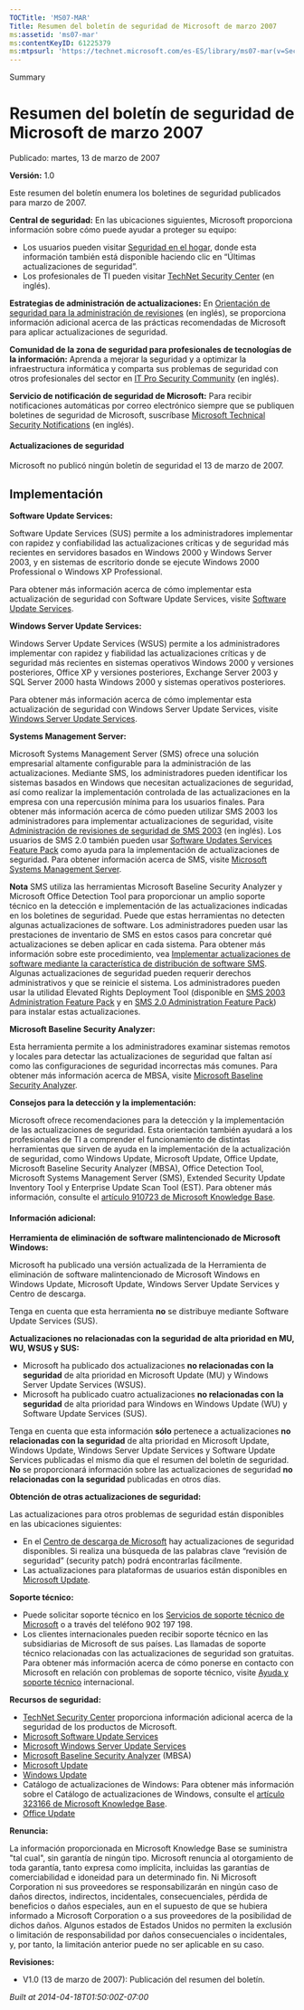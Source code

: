 ```yaml
---
TOCTitle: 'MS07-MAR'
Title: Resumen del boletín de seguridad de Microsoft de marzo 2007
ms:assetid: 'ms07-mar'
ms:contentKeyID: 61225379
ms:mtpsurl: 'https://technet.microsoft.com/es-ES/library/ms07-mar(v=Security.10)'
--- 
```


Summary

Resumen del boletín de seguridad de Microsoft de marzo 2007
===========================================================

Publicado: martes, 13 de marzo de 2007

**Versión:** 1.0

Este resumen del boletín enumera los boletines de seguridad publicados para marzo de 2007.

**Central de seguridad:** En las ubicaciones siguientes, Microsoft proporciona información sobre cómo puede ayudar a proteger su equipo:

-   Los usuarios pueden visitar [Seguridad en el hogar](http://go.microsoft.com/fwlink/?linkid=85102), donde esta información también está disponible haciendo clic en “Últimas actualizaciones de seguridad”.
-   Los profesionales de TI pueden visitar [TechNet Security Center](http://www.microsoft.com/spain/seguridad/content/pc/protect.aspx) (en inglés).

**Estrategias de administración de actualizaciones:** En [Orientación de seguridad para la administración de revisiones](http://www.microsoft.com/spain/technet/seguridad/areas/actualiza/default.mspx) (en inglés), se proporciona información adicional acerca de las prácticas recomendadas de Microsoft para aplicar actualizaciones de seguridad.

**Comunidad de la zona de seguridad para profesionales de tecnologías de la información:** Aprenda a mejorar la seguridad y a optimizar la infraestructura informática y comparta sus problemas de seguridad con otros profesionales del sector en [IT Pro Security Community](http://go.microsoft.com/fwlink/?linkid=21164) (en inglés).

**Servicio de notificación de seguridad de Microsoft:** Para recibir notificaciones automáticas por correo electrónico siempre que se publiquen boletines de seguridad de Microsoft, suscríbase [Microsoft Technical Security Notifications](http://www.microsoft.com/spain/technet/seguridad/boletines/notificacion.mspx) (en inglés).

#### Actualizaciones de seguridad

Microsoft no publicó ningún boletín de seguridad el 13 de marzo de 2007.

Implementación
--------------

**Software Update Services:**

Software Update Services (SUS) permite a los administradores implementar con rapidez y confiabilidad las actualizaciones críticas y de seguridad más recientes en servidores basados en Windows 2000 y Windows Server 2003, y en sistemas de escritorio donde se ejecute Windows 2000 Professional o Windows XP Professional.

Para obtener más información acerca de cómo implementar esta actualización de seguridad con Software Update Services, visite [Software Update Services](http://go.microsoft.com/fwlink/?linkid=21133).

**Windows Server Update Services:**

Windows Server Update Services (WSUS) permite a los administradores implementar con rapidez y fiabilidad las actualizaciones críticas y de seguridad más recientes en sistemas operativos Windows 2000 y versiones posteriores, Office XP y versiones posteriores, Exchange Server 2003 y SQL Server 2000 hasta Windows 2000 y sistemas operativos posteriores.

Para obtener más información acerca de cómo implementar esta actualización de seguridad con Windows Server Update Services, visite [Windows Server Update Services](http://go.microsoft.com/fwlink/?linkid=50120).

**Systems Management Server:**

Microsoft Systems Management Server (SMS) ofrece una solución empresarial altamente configurable para la administración de las actualizaciones. Mediante SMS, los administradores pueden identificar los sistemas basados en Windows que necesitan actualizaciones de seguridad, así como realizar la implementación controlada de las actualizaciones en la empresa con una repercusión mínima para los usuarios finales. Para obtener más información acerca de cómo pueden utilizar SMS 2003 los administradores para implementar actualizaciones de seguridad, visite [Administración de revisiones de seguridad de SMS 2003](http://go.microsoft.com/fwlink/?linkid=22939) (en inglés). Los usuarios de SMS 2.0 también pueden usar [Software Updates Services Feature Pack](http://go.microsoft.com/fwlink/?linkid=33340) como ayuda para la implementación de actualizaciones de seguridad. Para obtener información acerca de SMS, visite [Microsoft Systems Management Server](http://www.microsoft.com/spain/smserver/default.mspx).

**Nota** SMS utiliza las herramientas Microsoft Baseline Security Analyzer y Microsoft Office Detection Tool para proporcionar un amplio soporte técnico en la detección e implementación de las actualizaciones indicadas en los boletines de seguridad. Puede que estas herramientas no detecten algunas actualizaciones de software. Los administradores pueden usar las prestaciones de inventario de SMS en estos casos para concretar qué actualizaciones se deben aplicar en cada sistema. Para obtener más información sobre este procedimiento, vea [Implementar actualizaciones de software mediante la característica de distribución de software SMS](http://go.microsoft.com/fwlink/?linkid=33341). Algunas actualizaciones de seguridad pueden requerir derechos administrativos y que se reinicie el sistema. Los administradores pueden usar la utilidad Elevated Rights Deployment Tool (disponible en [SMS 2003 Administration Feature Pack](http://go.microsoft.com/fwlink/?linkid=33387) y en [SMS 2.0 Administration Feature Pack](http://go.microsoft.com/fwlink/?linkid=21161)) para instalar estas actualizaciones.

**Microsoft Baseline Security Analyzer:**

Esta herramienta permite a los administradores examinar sistemas remotos y locales para detectar las actualizaciones de seguridad que faltan así como las configuraciones de seguridad incorrectas más comunes. Para obtener más información acerca de MBSA, visite [Microsoft Baseline Security Analyzer](http://www.microsoft.com/spain/technet/seguridad/herramientas/mbsa.mspx).

**Consejos para la detección y la implementación:**

Microsoft ofrece recomendaciones para la detección y la implementación de las actualizaciones de seguridad. Esta orientación también ayudará a los profesionales de TI a comprender el funcionamiento de distintas herramientas que sirven de ayuda en la implementación de la actualización de seguridad, como Windows Update, Microsoft Update, Office Update, Microsoft Baseline Security Analyzer (MBSA), Office Detection Tool, Microsoft Systems Management Server (SMS), Extended Security Update Inventory Tool y Enterprise Update Scan Tool (EST). Para obtener más información, consulte el [artículo 910723 de Microsoft Knowledge Base](http://support.microsoft.com/default.aspx?scid=kb;en-us;910723).

#### Información adicional:

**Herramienta de eliminación de software malintencionado de Microsoft Windows:**

Microsoft ha publicado una versión actualizada de la Herramienta de eliminación de software malintencionado de Microsoft Windows en Windows Update, Microsoft Update, Windows Server Update Services y Centro de descarga.

Tenga en cuenta que esta herramienta **no** se distribuye mediante Software Update Services (SUS).

**Actualizaciones no relacionadas con la seguridad de alta prioridad en MU, WU, WSUS y SUS:**

-   Microsoft ha publicado dos actualizaciones **no relacionadas con la seguridad** de alta prioridad en Microsoft Update (MU) y Windows Server Update Services (WSUS).
-   Microsoft ha publicado cuatro actualizaciones **no relacionadas con la seguridad** de alta prioridad para Windows en Windows Update (WU) y Software Update Services (SUS).

Tenga en cuenta que esta información **sólo** pertenece a actualizaciones **no relacionadas con la seguridad** de alta prioridad en Microsoft Update, Windows Update, Windows Server Update Services y Software Update Services publicadas el mismo día que el resumen del boletín de seguridad. **No** se proporcionará información sobre las actualizaciones de seguridad **no relacionadas con la seguridad** publicadas en otros días.

**Obtención de otras actualizaciones de seguridad:**

Las actualizaciones para otros problemas de seguridad están disponibles en las ubicaciones siguientes:

-   En el [Centro de descarga de Microsoft](http://www.microsoft.com/downloads/search.aspx?displaylang=es) hay actualizaciones de seguridad disponibles. Si realiza una búsqueda de las palabras clave “revisión de seguridad” (security patch) podrá encontrarlas fácilmente.
-   Las actualizaciones para plataformas de usuarios están disponibles en [Microsoft Update](http://go.microsoft.com/fwlink/?linkid=40747).

**Soporte técnico:**

-   Puede solicitar soporte técnico en los [Servicios de soporte técnico de Microsoft](http://support.microsoft.com/default.aspx?scid=fh;es-es;incidentsubmit) o a través del teléfono 902 197 198.
-   Los clientes internacionales pueden recibir soporte técnico en las subsidiarias de Microsoft de sus países. Las llamadas de soporte técnico relacionadas con las actualizaciones de seguridad son gratuitas. Para obtener más información acerca de cómo ponerse en contacto con Microsoft en relación con problemas de soporte técnico, visite [Ayuda y soporte técnico](http://go.microsoft.com/fwlink/?linkid=21155) internacional.

**Recursos de seguridad:**

-   [TechNet Security Center](http://www.microsoft.com/spain/technet/seguridad/default.mspx) proporciona información adicional acerca de la seguridad de los productos de Microsoft.
-   [Microsoft Software Update Services](http://go.microsoft.com/fwlink/?linkid=21133)
-   [Microsoft Windows Server Update Services](http://go.microsoft.com/fwlink/?linkid=50120)
-   [Microsoft Baseline Security Analyzer](http://www.microsoft.com/spain/technet/seguridad/herramientas/mbsa.mspx) (MBSA)
-   [Microsoft Update](http://update.microsoft.com/microsoftupdate)
-   [Windows Update](http://go.microsoft.com/fwlink/?linkid=21130)
-   Catálogo de actualizaciones de Windows: Para obtener más información sobre el Catálogo de actualizaciones de Windows, consulte el [artículo 323166 de Microsoft Knowledge Base](http://support.microsoft.com/default.aspx?scid=kb;en-us;323166).
-   [Office Update](http://go.microsoft.com/fwlink/?linkid=21135)

**Renuncia:**

La información proporcionada en Microsoft Knowledge Base se suministra "tal cual", sin garantía de ningún tipo. Microsoft renuncia al otorgamiento de toda garantía, tanto expresa como implícita, incluidas las garantías de comerciabilidad e idoneidad para un determinado fin. Ni Microsoft Corporation ni sus proveedores se responsabilizarán en ningún caso de daños directos, indirectos, incidentales, consecuenciales, pérdida de beneficios o daños especiales, aun en el supuesto de que se hubiera informado a Microsoft Corporation o a sus proveedores de la posibilidad de dichos daños. Algunos estados de Estados Unidos no permiten la exclusión o limitación de responsabilidad por daños consecuenciales o incidentales, y, por tanto, la limitación anterior puede no ser aplicable en su caso.

**Revisiones:**

-   V1.0 (13 de marzo de 2007): Publicación del resumen del boletín.

*Built at 2014-04-18T01:50:00Z-07:00*
